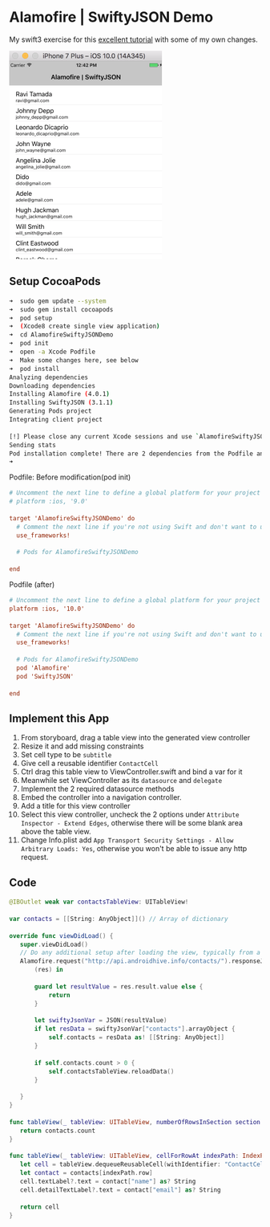 # Alamofire | SwiftyJSON Demo
My swift3 exercise for this [excellent tutorial][1] with some of my own changes.

![](alamofire-swiftyjson-demo.png)

## Setup CocoaPods
```sh
➜  sudo gem update --system
➜  sudo gem install cocoapods
➜  pod setup
➜  (Xcode8 create single view application)
➜  cd AlamofireSwiftyJSONDemo
➜  pod init
➜  open -a Xcode Podfile
➜  Make some changes here, see below
➜  pod install
Analyzing dependencies
Downloading dependencies
Installing Alamofire (4.0.1)
Installing SwiftyJSON (3.1.1)
Generating Pods project
Integrating client project

[!] Please close any current Xcode sessions and use `AlamofireSwiftyJSONDemo.xcworkspace` for this project from now on.
Sending stats
Pod installation complete! There are 2 dependencies from the Podfile and 2 total pods installed.
➜
```

Podfile: Before modification(pod init)

```ini
# Uncomment the next line to define a global platform for your project
# platform :ios, '9.0'

target 'AlamofireSwiftyJSONDemo' do
  # Comment the next line if you're not using Swift and don't want to use dynamic frameworks
  use_frameworks!

  # Pods for AlamofireSwiftyJSONDemo

end

```

Podfile (after)

```ini
# Uncomment the next line to define a global platform for your project
platform :ios, '10.0'

target 'AlamofireSwiftyJSONDemo' do
  # Comment the next line if you're not using Swift and don't want to use dynamic frameworks
  use_frameworks!

  # Pods for AlamofireSwiftyJSONDemo
  pod 'Alamofire'
  pod 'SwiftyJSON'

end
```

## Implement this App
1. From storyboard, drag a table view into the generated view controller
2. Resize it and add missing constraints
3. Set cell type to be `subtitle`
4. Give cell a reusable identifier `ContactCell`
5. Ctrl drag this table view to ViewController.swift and bind a var for it
6. Meanwhile set ViewController as its `datasource` and `delegate`
7. Implement the 2 required datasource methods
8. Embed the controller into a navigation controller.
9. Add a title for this view controller
10. Select this view controller, uncheck the 2 options under `Attribute Inspector - Extend Edges`, otherwise there will be some blank area above the table view.
11. Change Info.plist add `App Transport Security Settings - Allow Arbitrary Loads: Yes`, otherwise you won't be able to issue any http request.

## Code


```swift
@IBOutlet weak var contactsTableView: UITableView!
    
var contacts = [[String: AnyObject]]() // Array of dictionary
    
override func viewDidLoad() {
   super.viewDidLoad()
   // Do any additional setup after loading the view, typically from a nib.
   Alamofire.request("http://api.androidhive.info/contacts/").responseJSON {
       (res) in
       
       guard let resultValue = res.result.value else {
           return
       }
       
       let swiftyJsonVar = JSON(resultValue)
       if let resData = swiftyJsonVar["contacts"].arrayObject {
           self.contacts = resData as! [[String: AnyObject]]
       }
       
       if self.contacts.count > 0 {
           self.contactsTableView.reloadData()
       }
       
   }
}
    
func tableView(_ tableView: UITableView, numberOfRowsInSection section: Int) -> Int {
   return contacts.count
}
    
func tableView(_ tableView: UITableView, cellForRowAt indexPath: IndexPath) -> UITableViewCell {
   let cell = tableView.dequeueReusableCell(withIdentifier: "ContactCell", for: indexPath)
   let contact = contacts[indexPath.row]
   cell.textLabel?.text = contact["name"] as? String
   cell.detailTextLabel?.text = contact["email"] as? String
   
   return cell
}
```

[1]: http://ashishkakkad.com/2015/10/how-to-use-alamofire-and-swiftyjson-with-swift/


